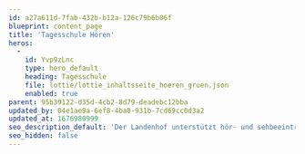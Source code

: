 ```yaml
---
id: a27a611d-7fab-432b-b12a-126c79b6b06f
blueprint: content_page
title: 'Tagesschule Hören'
heros:
  -
    id: Yvp9zLnc
    type: hero_default
    heading: Tagesschule
    file: lottie/lottie_inhaltsseite_hoeren_gruen.json
    enabled: true
parent: 95b39122-d35d-4cb2-8d79-deadebc12bba
updated_by: 04e1ae9a-6ef8-4ba0-931b-7cd69cc0d3a2
updated_at: 1676980999
seo_description_default: 'Der Landenhof unterstützt hör- und sehbeeinträchtigte Kinder & Jugendliche in ihrem selbstbestimmten Leben durch Förderung ihrer Fähigkeiten & Entwicklung'
seo_hidden: false
---
```


